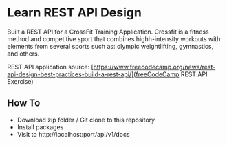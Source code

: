 # Learn REST API Design
Built a REST API for a CrossFit Training Application.
Crossfit is a fitness method and competitive sport that combines highh-intensity workouts with elements from several sports such as: olympic weightlifting, gymnastics, and others.

REST API application source: 
[https://www.freecodecamp.org/news/rest-api-design-best-practices-build-a-rest-api/](freeCodeCamp REST API Exercise)

## How To
- Download zip folder / Git clone to this repository
- Install packages
- Visit to http://localhost:port/api/v1/docs